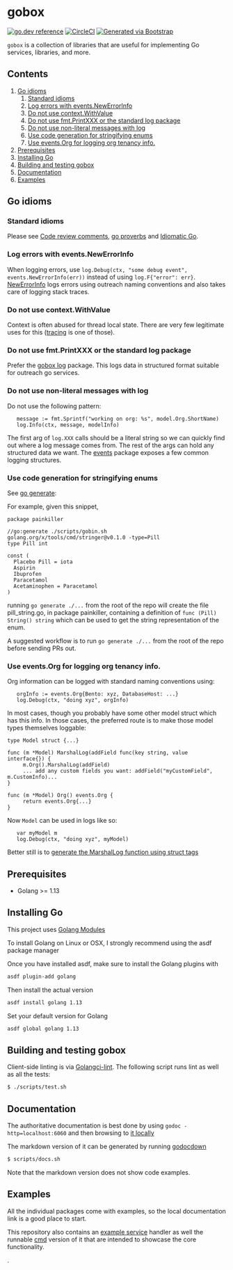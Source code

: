 # gobox

[![go.dev reference](https://img.shields.io/badge/go.dev-reference-007d9c?logo=go&logoColor=white)](https://pkg.go.dev/github.com/getoutreach/gobox)
[![CircleCI](https://circleci.com/gh/getoutreach/gobox.svg?style=shield&circle-token=<YOUR_STATUS_API_TOKEN:READ:https://circleci.com/docs/2.0/status-badges/>)](https://circleci.com/gh/getoutreach/gobox)
[![Generated via Bootstrap](https://img.shields.io/badge/Outreach-Bootstrap-%235951ff)](https://github.com/getoutreach/bootstrap)

<!--- Block(description) -->
`gobox` is a collection of libraries that are useful for implementing Go services, libraries, and more.
<!--- EndBlock(description) -->

## Contents
1. [Go idioms](#go-idioms)
    1. [Standard idioms](#standard-idioms)
    2. [Log errors with events.NewErrorInfo](#log-errors-with-events-newerrorinfo)
    3. [Do not use context.WithValue](#do-not-use-context-withvalue)
    4. [Do not use fmt.PrintXXX or the standard log package](#do-not-use-fmt-printxxx-or-the-standard-log-package)
    5. [Do not use non-literal messages with log](#do-not-use-non-literal-messages-with-log)
    6. [Use code generation for stringifying enums](#use-code-generation-for-stringifying-enums)
    7. [Use events.Org for logging org tenancy info.](#use-events-org-for-logging-org-tenancy-info)
2. [Prerequisites](#prerequisites)
3. [Installing Go](#installing-go)
4. [Building and testing gobox](#building-and-testing-gobox)
5. [Documentation](#documentation)
6. [Examples](#examples)

## Go idioms

### Standard idioms

Please see [Code review
comments](https://github.com/golang/go/wiki/CodeReviewComments),
[go proverbs](https://go-proverbs.github.io/) and
[Idiomatic Go](https://dmitri.shuralyov.com/idiomatic-go).

### Log errors with events.NewErrorInfo

When logging errors, use `log.Debug(ctx, "some debug event", events.NewErrorInfo(err))` instead of using `log.F{"error": err}`.  [NewErrorInfo](https://github.com/getoutreach/gobox/blob/master/docs/events.md) logs errors using outreach naming conventions and also takes care of logging stack traces.

### Do not use context.WithValue

Context is often abused for thread local state.  There are very few legitimate uses for this ([tracing](https://github.com/getoutreach/gobox/blob/master/docs/trace.md) is one of those).

### Do not use fmt.PrintXXX or the standard log package

Prefer the [gobox log](https://github.com/getoutreach/gobox/blob/master/docs/log.md) package. This logs data in structured format suitable for outreach go services.

### Do not use non-literal messages with log

Do not use the following pattern:

```golang
   message := fmt.Sprintf("working on org: %s", model.Org.ShortName)
   log.Info(ctx, message, modelInfo)
```

The first arg of `log.XXX` calls should be a literal string so we can
quickly find out where a log message comes from.  The rest of the args
can hold any structured data we want.  The
[events](https://github.com/getoutreach/gobox/blob/master/docs/events.md)
package exposes a few common logging structures.

### Use code generation for stringifying enums

See [go generate](https://blog.golang.org/generate):

For example, given this snippet,

```golang
package painkiller

//go:generate ./scripts/gobin.sh golang.org/x/tools/cmd/stringer@v0.1.0 -type=Pill
type Pill int

const (
  Placebo Pill = iota
  Aspirin
  Ibuprofen
  Paracetamol
  Acetaminophen = Paracetamol
)
```
running `go generate ./...` from the root of the repo will create the
file pill_string.go, in package painkiller, containing a definition of
`func (Pill) String() string` which can be used to get the string
representation of the enum.

A suggested workflow is to run `go generate ./...` from the root of the repo before sending PRs out.

### Use events.Org for logging org tenancy info.

Org information can be logged with standard naming conventions using:

```golang
   orgInfo := events.Org{Bento: xyz, DatabaseHost: ...}
   log.Debug(ctx, "doing xyz", orgInfo)
```

In most cases, though you probably have some other model struct which
has this info. In those cases, the preferred route is to make those
model types themselves loggable:

```golang
type Model struct {...}

func (m *Model) MarshalLog(addField func(key string, value interface{}) {
     m.Org().MarshalLog(addField)
     ... add any custom fields you want: addField("myCustomField", m.CustomInfo)...
}

func (m *Model) Org() events.Org {
     return events.Org{...}
}
```

Now `Model` can be used in logs like so:

```golang
   var myModel m
   log.Debug(ctx, "doing xyz", myModel)
```

Better still is to [generate the MarshalLog function using struct tags](https://github.com/getoutreach/gobox/blob/main/tools/logger/generating.md)

## Prerequisites

* Golang >= 1.13

## Installing Go

This project uses [Golang Modules](https://blog.golang.org/using-go-modules)

To install Golang on Linux or OSX, I strongly recommend using the asdf package manager

Once you have installed asdf, make sure to install the Golang plugins with

```bash
asdf plugin-add golang
```

Then install the actual version

```bash
asdf install golang 1.13
```

Set your default version for Golang

```bash
asdf global golang 1.13
```

## Building and testing gobox

Client-side linting is via
[Golangci-lint](https://github.com/golangci/golangci-lint).  The
following script runs lint as well as all the tests:

```bash
$ ./scripts/test.sh
```

## Documentation

The authoritative documentation is best done by using `godoc -http=localhost:6060` and then browsing to [it locally](http://localhost:6060/pkg/github.com/getoutreach/gobox/)

The markdown version of it can be generated by running [godocdown](https://github.com/robertkrimen/godocdown)

```bash
$ scripts/docs.sh
```

Note that the markdown version does not show code examples.

## Examples

All the individual packages come with examples, so the local
documentation link is a good place to start.

This repository also contains an [example
service](https://github.com/getoutreach/gobox/tree/master/pkg/example)
handler as well the runnable
[cmd](https://github.com/getoutreach/gobox/tree/master/cmd/example)
version of it that are intended to showcase the core functionality.

.
